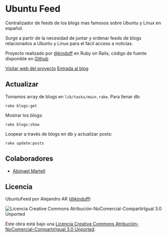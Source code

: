 Ubuntu Feed
============
Centralizador de feeds de los blogs mas famosos sobre Ubuntu y Linux en español.

Surge a partir de la necesidad de juntar y ordenar feeds de blogs relacionados a Ubuntu y Linux para el fácil acceso a noticias.

Proyecto realizado por [@kinduff](http://twitter.com/kinduff) en Ruby on Rails; código de fuente disponible en [Github](http://github.com/kinduff/ubuntufeed)

[Visitar web del proyecto](http://ubuntufeed.co)
[Entrada al blog](http://abarcarodriguez.com/blog/ubuntufeed-noticias-de-ubuntu-para-todos)

## Actualizar
Tomamos array de blogs en `lib/tasks/main.rake`. Para llenar db:

    rake blogs:get


Mostrar los blogs:

    rake blogs:show


Loopear a través de blogs en db y actualizar posts:

    rake update:posts

## Colaboradores
+ [Abimael Martell](https://twitter.com/abimaelmartell)

## Licencia
UbuntuFeed por Alejandro AR ([@kinduff][1])

![Licencia Creative Commons Atribución-NoComercial-CompartirIgual 3.0 Unported](http://i.creativecommons.org/l/by-nc-sa/3.0/88x31.png)

Este obra está bajo una [Licencia Creative Commons Atribución-NoComercial-CompartirIgual 3.0 Unported][2].

[1]: http://twitter.com/kinduff
[2]: http://creativecommons.org/licenses/by-nc-sa/3.0/deed.es
